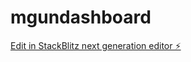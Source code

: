 # mgundashboard

[Edit in StackBlitz next generation editor ⚡️](https://stackblitz.com/~/github.com/byildiz78/mgundashboard)